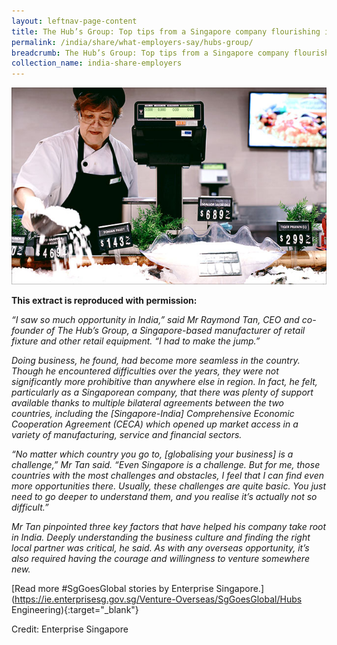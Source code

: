 ```yaml
---
layout: leftnav-page-content
title: The Hub’s Group: Top tips from a Singapore company flourishing in India
permalink: /india/share/what-employers-say/hubs-group/
breadcrumb: The Hub’s Group: Top tips from a Singapore company flourishing in India
collection_name: india-share-employers
---
```


<img src="\images\india-employers\hubs-group.jpg" alt="hubs group" style="width:800px;" />

**This extract is reproduced with permission:**

*“I saw so much opportunity in India,” said Mr Raymond Tan, CEO and co-founder of The Hub’s Group, a Singapore-based manufacturer of retail fixture and other retail equipment. “I had to make the jump.”*

*Doing business, he found, had become more seamless in the country. Though he encountered difficulties over the years, they were not significantly more prohibitive than anywhere else in region. In fact, he felt, particularly as a Singaporean company, that there was plenty of support available thanks to multiple bilateral agreements between the two countries, including the [Singapore-India] Comprehensive Economic Cooperation Agreement (CECA) which opened up market access in a variety of manufacturing, service and financial sectors.*

*“No matter which country you go to, [globalising your business] is a challenge,” Mr Tan said. “Even Singapore is a challenge. But for me, those countries with the most challenges and obstacles, I feel that I can find even more opportunities there. Usually, these challenges are quite basic. You just need to go deeper to understand them, and you realise it’s actually not so difficult.”*

*Mr Tan pinpointed three key factors that have helped his company take root in India. Deeply understanding the business culture and finding the right local partner was critical, he said. As with any overseas opportunity, it’s also required having the courage and willingness to venture somewhere new.*

[Read more #SgGoesGlobal stories by Enterprise Singapore.](https://ie.enterprisesg.gov.sg/Venture-Overseas/SgGoesGlobal/Hubs Engineering){:target="_blank"}

Credit: Enterprise Singapore